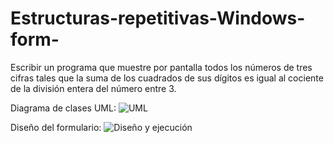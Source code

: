 # Estructuras-repetitivas-Windows-form-

Escribir un programa que muestre por pantalla todos los números de tres cifras tales que la suma de los cuadrados de sus dígitos es igual al cociente de la división entera del número entre 3.

Diagrama de clases UML:
![UML](https://user-images.githubusercontent.com/74581066/172197561-d4898c41-987f-4e3d-b1c4-507b3e9a7070.png)

Diseño del formulario:
![Diseño y ejecución](https://user-images.githubusercontent.com/74581066/172197690-9757fa02-d84c-4bf1-9f15-c99b2fafbe27.png)
